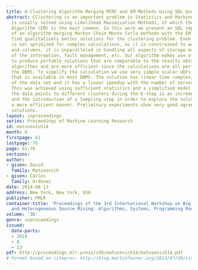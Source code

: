 ```yaml
---
title: A Clustering Algorithm Merging MCMC and EM Methods Using SQL Queries
abstract: CClustering is an important problem in Statistics and Machine Learning that
  is usually solved using Likelihood Maximization Methods, of which the Expectation-Maximization
  Algorithm (EM) is the most common. In this work we present an SQL implementation
  of an algorithm merging Markov Chain Monte Carlo methods with the EM algorithm to
  find qualitatively better solutions for the clustering problem. Even though SQL
  is not optimized for complex calculations, as it is constrained to work on tables
  and columns, it is unparalleled in handling all aspects of storage management, security
  of the information, fault management, etc. Our algorithm makes use of these characteristics
  to produce portable solutions that are comparable to the results obtained by other
  algorithms and are more efficient since the calculations are all performed inside
  the DBMS. To simplify the calculation we use very simple scalar UDFs, of a type
  that is available in most DBMS. The solution has linear time complexity on the size
  of the data set and it has a linear speedup with the number of servers in the cluster.
  This was achieved using sufficient statistics and a simplified model that assigns
  the data-points to different clusters during the E-step in an incremental manner
  and the introduction of a Sampling step in order to explore the solution space in
  a more efficient manner. Preliminary experiments show very good agreement with standard
  solutions.
layout: inproceedings
series: Proceedings of Machine Learning Research
id: matusevich14
month: 0
firstpage: 61
lastpage: 76
page: 61-76
sections: 
author:
- given: David
  family: Matusevich
- given: Carlos
  family: Ordonez
date: 2014-08-13
address: New York, New York, USA
publisher: PMLR
container-title: 'Proceedings of the 3rd International Workshop on Big Data, Streams
  and Heterogeneous Source Mining: Algorithms, Systems, Programming Models and Applications'
volume: '36'
genre: inproceedings
issued:
  date-parts:
  - 2014
  - 8
  - 13
pdf: http://proceedings.mlr.press/v36/matusevich14/matusevich14.pdf
# Format based on citeproc: http://blog.martinfenner.org/2013/07/30/citeproc-yaml-for-bibliographies/
---
```

